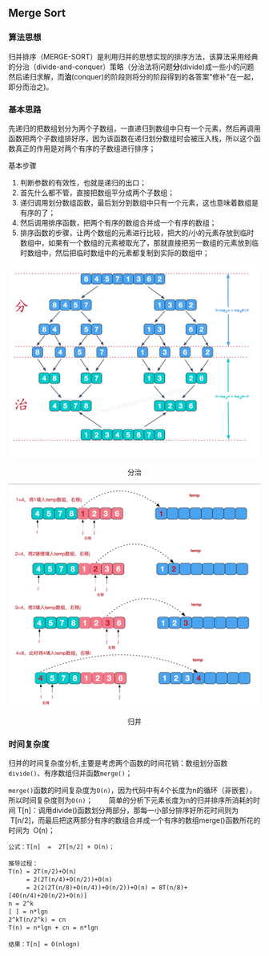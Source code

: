## Merge Sort

### 算法思想

归并排序（MERGE-SORT）是利用归并的思想实现的排序方法，该算法采用经典的分治（divide-and-conquer）策略（分治法将问题**分**(divide)成一些小的问题然后递归求解，而**治**(conquer)的阶段则将分的阶段得到的各答案"修补"在一起，即分而治之)。

### 基本思路
先递归的把数组划分为两个子数组，一直递归到数组中只有一个元素，然后再调用函数把两个子数组排好序，因为该函数在递归划分数组时会被压入栈，所以这个函数真正的作用是对两个有序的子数组进行排序；

基本步骤
1. 判断参数的有效性，也就是递归的出口；
2. 首先什么都不管，直接把数组平分成两个子数组；
3. 递归调用划分数组函数，最后划分到数组中只有一个元素，这也意味着数组是有序的了；
4. 然后调用排序函数，把两个有序的数组合并成一个有序的数组；
5. 排序函数的步骤，让两个数组的元素进行比较，把大的/小的元素存放到临时数组中，如果有一个数组的元素被取光了，那就直接把另一数组的元素放到临时数组中，然后把临时数组中的元素都复制到实际的数组中；

![Tree](../../../res/Sort/Merge_Sort/divide-conquer.png)
<center>分治</center>

![Tree](../../../res/Sort/Merge_Sort/merge.png)
<center>归并</center>

### 时间复杂度

归并的时间复杂度分析,主要是考虑两个函数的时间花销：数组划分函数`divide()`、有序数组归并函数`merge()`；

`merge()`函数的时间复杂度为`O(n)`，因为代码中有4个长度为n的循环（非嵌套），所以时间复杂度则为`O(n)`；
&emsp;&emsp;简单的分析下元素长度为n的归并排序所消耗的时间 T[n]：调用divide()函数划分两部分，那每一小部分排序好所花时间则为  T[n/2]，而最后把这两部分有序的数组合并成一个有序的数组merge()函数所花的时间为  O(n)；

```
公式：T[n]  =  2T[n/2] + O(n)；

推导过程：
T(n) = 2T(n/2)+O(n)
     = 2(2T(n/4)+O(n/2))+O(n)
     = 2(2(2T(n/8)+O(n/4))+O(n/2))+O(n) = 8T(n/8)+[4O(n/4)+2O(n/2)+O(n)] 
n = 2^k 
[ ] = n*lgn
2^kT(n/2^k) = cn
T(n) = n*lgn + cn = n*lgn

结果：T[n] = O(nlogn)
```
